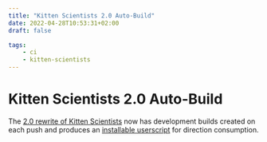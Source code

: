 ```yaml
---
title: "Kitten Scientists 2.0 Auto-Build"
date: 2022-04-28T10:53:31+02:00
draft: false

tags:
    - ci
    - kitten-scientists
---
```


# Kitten Scientists 2.0 Auto-Build

The [2.0 rewrite of Kitten Scientists](https://github.com/oliversalzburg/cbc-kitten-scientists) now has development builds created on each push and produces an [installable userscript](https://github.com/oliversalzburg/cbc-kitten-scientists/releases) for direction consumption.
